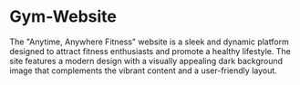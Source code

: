 # Gym-Website
The "Anytime, Anywhere Fitness" website is a sleek and dynamic platform designed to attract fitness enthusiasts and promote a healthy lifestyle. The site features a modern design with a visually appealing dark background image that complements the vibrant content and a user-friendly layout.
